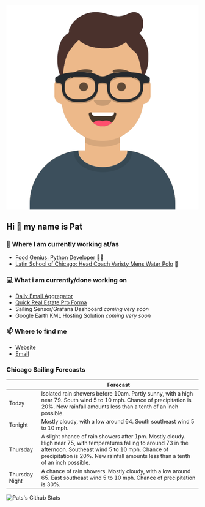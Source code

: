 [![Social banner for p-j-falconer](https://raw.githubusercontent.com/P-J-FALCONER/P-J-FALCONER/master/assets/avataaars.svg)](https://patfalconer.com/)
## Hi :wave: my name is Pat

### 💼 Where I am currently working at/as
- [Food Genius: Python Developer](https://getfoodgenius.com/) 🍔🐍
- [Latin School of Chicago: Head Coach Varisty Mens Water Polo](https://www.latinschool.org/) 🤽


### 💻 What i am currently/done working on
 - [Daily Email Aggregator](https://github.com/P-J-FALCONER/dott_daily_mail)
 - [Quick Real Estate Pro Forma](https://github.com/P-J-FALCONER/henry)
 - Sailing Sensor/Grafana Dashboard *coming very soon*
 - Google Earth KML Hosting Solution *coming very soon*

### 📫 Where to find me
 - [Website](https://patfalconer.com/)
 - [Email](mailto:patrick.j.falconer@gmail.com)


### Chicago Sailing Forecasts
|   | Forecast  |
|---|---|
| Today | Isolated rain showers before 10am. Partly sunny, with a high near 79. South wind 5 to 10 mph. Chance of precipitation is 20%. New rainfall amounts less than a tenth of an inch possible. |
| Tonight | Mostly cloudy, with a low around 64. South southeast wind 5 to 10 mph. |
| Thursday | A slight chance of rain showers after 1pm. Mostly cloudy. High near 75, with temperatures falling to around 73 in the afternoon. Southeast wind 5 to 10 mph. Chance of precipitation is 20%. New rainfall amounts less than a tenth of an inch possible. |
| Thursday Night | A chance of rain showers. Mostly cloudy, with a low around 65. East southeast wind 5 to 10 mph. Chance of precipitation is 30%. |

![Pats's Github Stats](https://github-readme-stats.vercel.app/api?username=p-j-falconer&show_icons=true&theme=radical)
